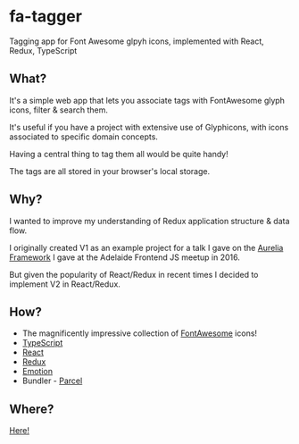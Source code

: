 # fa-tagger

Tagging app for Font Awesome glpyh icons, implemented with React, Redux, TypeScript

## What?

It's a simple web app that lets you associate tags with FontAwesome glyph icons, filter & search them.

It's useful if you have a project with extensive use of Glyphicons, with icons associated to specific domain concepts. 

Having a central thing to tag them all would be quite handy!

The tags are all stored in your browser's local storage.

## Why?

I wanted to improve my understanding of Redux application structure & data flow.

I originally created V1 as an example project for a talk I gave on the [Aurelia Framework](https://aurelia.io/) I gave at the Adelaide Frontend JS meetup in 2016.

But given the popularity of React/Redux in recent times I decided to implement V2 in React/Redux.

## How?

* The magnificently impressive collection of [FontAwesome](https://fontawesome.com) icons!
* [TypeScript](https://github.com/microsoft/TypeScript)
* [React](https://github.com/facebook/react)
* [Redux](https://github.com/reduxjs/redux)
* [Emotion](https://github.com/emotion-js/emotion)
* Bundler - [Parcel](https://parceljs.org/)


## Where?

[Here!](https://jmercha.dev/fa-tagger)
